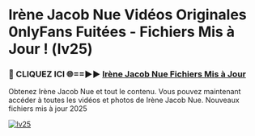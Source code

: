 # Irène Jacob Nue Vidéos Originales 0nlyFans Fuitées - Fichiers Mis à Jour ! (lv25)

<h3>🔴 CLIQUEZ ICI 🌐==►► <a href="https://tinyurl.com/2pmr4ezf" rel="nofollow">Irène Jacob Nue Fichiers Mis à Jour</a></h3>

Obtenez Irène Jacob Nue et tout le contenu. Vous pouvez maintenant accéder à toutes les vidéos et photos de Irène Jacob Nue. Nouveaux fichiers mis à jour 2025

[![lv25](https://i.imgur.com/6SNvagu.gif)](https://tinyurl.com/2pmr4ezf)

